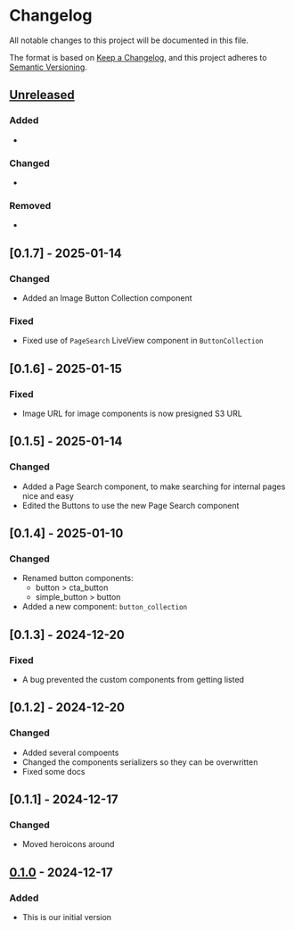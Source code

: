 # Changelog

All notable changes to this project will be documented in this file.

The format is based on [Keep a Changelog](https://keepachangelog.com/en/1.1.0/),
and this project adheres to [Semantic Versioning](https://semver.org/spec/v2.0.0.html).

## [Unreleased]

### Added
-

### Changed

-

### Removed

-

## [0.1.7] - 2025-01-14
### Changed
- Added an Image Button Collection component
### Fixed
- Fixed use of `PageSearch` LiveView component in `ButtonCollection`

## [0.1.6] - 2025-01-15
### Fixed
- Image URL for image components is now presigned S3 URL

## [0.1.5] - 2025-01-14
### Changed
- Added a Page Search component, to make searching for internal pages nice and easy
- Edited the Buttons to use the new Page Search component

## [0.1.4] - 2025-01-10
### Changed
- Renamed button components:
  - button > cta_button
  - simple_button > button
- Added a new component: `button_collection`

## [0.1.3] - 2024-12-20
### Fixed
- A bug prevented the custom components from getting listed

## [0.1.2] - 2024-12-20
### Changed
- Added several compoents
- Changed the components serializers so they can be overwritten
- Fixed some docs

## [0.1.1] - 2024-12-17
### Changed
- Moved heroicons around

## [0.1.0] - 2024-12-17
### Added
- This is our initial version

[unreleased]: https://github.com/fishonfire/scales_cms/compare/v0.1.0...HEAD
[0.1.0]: https://github.com/fishonfire/scales_cms/releases/tag/v0.1.0
